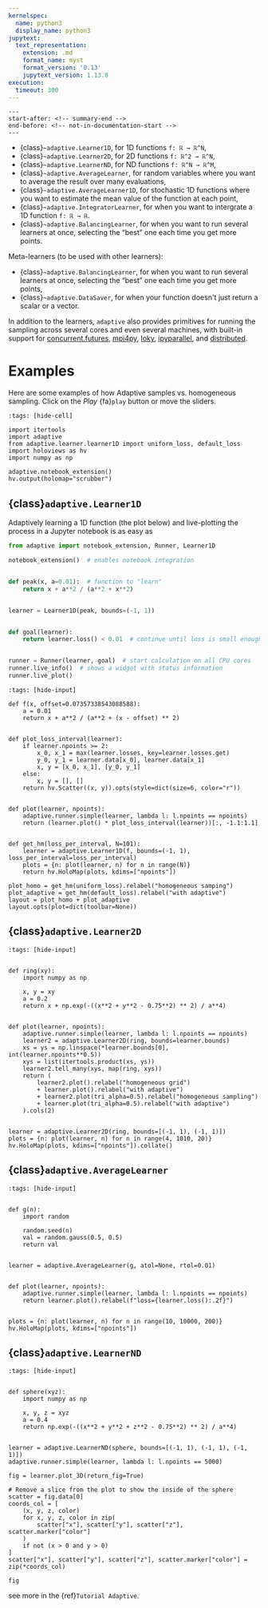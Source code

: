 ```yaml
---
kernelspec:
  name: python3
  display_name: python3
jupytext:
  text_representation:
    extension: .md
    format_name: myst
    format_version: '0.13'
    jupytext_version: 1.13.8
execution:
  timeout: 300
---
```


```{include} ../../README.md
---
start-after: <!-- summary-end -->
end-before: <!-- not-in-documentation-start -->
---
```

- {class}`~adaptive.Learner1D`, for 1D functions `f: ℝ → ℝ^N`,
- {class}`~adaptive.Learner2D`, for 2D functions `f: ℝ^2 → ℝ^N`,
- {class}`~adaptive.LearnerND`, for ND functions `f: ℝ^N → ℝ^M`,
- {class}`~adaptive.AverageLearner`, for random variables where you want to average the result over many evaluations,
- {class}`~adaptive.AverageLearner1D`, for stochastic 1D functions where you want to estimate the mean value of the function at each point,
- {class}`~adaptive.IntegratorLearner`, for when you want to intergrate a 1D function `f: ℝ → ℝ`.
- {class}`~adaptive.BalancingLearner`, for when you want to run several learners at once, selecting the “best” one each time you get more points.

Meta-learners (to be used with other learners):

- {class}`~adaptive.BalancingLearner`, for when you want to run several learners at once, selecting the “best” one each time you get more points,
- {class}`~adaptive.DataSaver`, for when your function doesn't just return a scalar or a vector.

In addition to the learners, `adaptive` also provides primitives for running the sampling across several cores and even several machines, with built-in support for
[concurrent.futures](https://docs.python.org/3/library/concurrent.futures.html),
[mpi4py](https://mpi4py.readthedocs.io/en/stable/mpi4py.futures.html),
[loky](https://loky.readthedocs.io/en/stable/),
[ipyparallel](https://ipyparallel.readthedocs.io/en/latest/), and
[distributed](https://distributed.readthedocs.io/en/latest/).

# Examples

Here are some examples of how Adaptive samples vs. homogeneous sampling.
Click on the *Play* {fa}`play` button or move the sliders.

```{code-cell} ipython3
:tags: [hide-cell]

import itertools
import adaptive
from adaptive.learner.learner1D import uniform_loss, default_loss
import holoviews as hv
import numpy as np

adaptive.notebook_extension()
hv.output(holomap="scrubber")
```

## {class}`adaptive.Learner1D`

Adaptively learning a 1D function (the plot below) and live-plotting the process in a Jupyter notebook is as easy as

```python
from adaptive import notebook_extension, Runner, Learner1D

notebook_extension()  # enables notebook integration


def peak(x, a=0.01):  # function to "learn"
    return x + a**2 / (a**2 + x**2)


learner = Learner1D(peak, bounds=(-1, 1))


def goal(learner):
    return learner.loss() < 0.01  # continue until loss is small enough


runner = Runner(learner, goal)  # start calculation on all CPU cores
runner.live_info()  # shows a widget with status information
runner.live_plot()
```

```{code-cell} ipython3
:tags: [hide-input]

def f(x, offset=0.07357338543088588):
    a = 0.01
    return x + a**2 / (a**2 + (x - offset) ** 2)


def plot_loss_interval(learner):
    if learner.npoints >= 2:
        x_0, x_1 = max(learner.losses, key=learner.losses.get)
        y_0, y_1 = learner.data[x_0], learner.data[x_1]
        x, y = [x_0, x_1], [y_0, y_1]
    else:
        x, y = [], []
    return hv.Scatter((x, y)).opts(style=dict(size=6, color="r"))


def plot(learner, npoints):
    adaptive.runner.simple(learner, lambda l: l.npoints == npoints)
    return (learner.plot() * plot_loss_interval(learner))[:, -1.1:1.1]


def get_hm(loss_per_interval, N=101):
    learner = adaptive.Learner1D(f, bounds=(-1, 1), loss_per_interval=loss_per_interval)
    plots = {n: plot(learner, n) for n in range(N)}
    return hv.HoloMap(plots, kdims=["npoints"])

plot_homo = get_hm(uniform_loss).relabel("homogeneous samping")
plot_adaptive = get_hm(default_loss).relabel("with adaptive")
layout = plot_homo + plot_adaptive
layout.opts(plot=dict(toolbar=None))
```

## {class}`adaptive.Learner2D`

```{code-cell} ipython3
:tags: [hide-input]


def ring(xy):
    import numpy as np

    x, y = xy
    a = 0.2
    return x + np.exp(-((x**2 + y**2 - 0.75**2) ** 2) / a**4)


def plot(learner, npoints):
    adaptive.runner.simple(learner, lambda l: l.npoints == npoints)
    learner2 = adaptive.Learner2D(ring, bounds=learner.bounds)
    xs = ys = np.linspace(*learner.bounds[0], int(learner.npoints**0.5))
    xys = list(itertools.product(xs, ys))
    learner2.tell_many(xys, map(ring, xys))
    return (
        learner2.plot().relabel("homogeneous grid")
        + learner.plot().relabel("with adaptive")
        + learner2.plot(tri_alpha=0.5).relabel("homogeneous sampling")
        + learner.plot(tri_alpha=0.5).relabel("with adaptive")
    ).cols(2)


learner = adaptive.Learner2D(ring, bounds=[(-1, 1), (-1, 1)])
plots = {n: plot(learner, n) for n in range(4, 1010, 20)}
hv.HoloMap(plots, kdims=["npoints"]).collate()
```

## {class}`adaptive.AverageLearner`

```{code-cell} ipython3
:tags: [hide-input]


def g(n):
    import random

    random.seed(n)
    val = random.gauss(0.5, 0.5)
    return val


learner = adaptive.AverageLearner(g, atol=None, rtol=0.01)


def plot(learner, npoints):
    adaptive.runner.simple(learner, lambda l: l.npoints == npoints)
    return learner.plot().relabel(f"loss={learner.loss():.2f}")


plots = {n: plot(learner, n) for n in range(10, 10000, 200)}
hv.HoloMap(plots, kdims=["npoints"])
```

## {class}`adaptive.LearnerND`

```{code-cell} ipython3
:tags: [hide-input]


def sphere(xyz):
    import numpy as np

    x, y, z = xyz
    a = 0.4
    return np.exp(-((x**2 + y**2 + z**2 - 0.75**2) ** 2) / a**4)


learner = adaptive.LearnerND(sphere, bounds=[(-1, 1), (-1, 1), (-1, 1)])
adaptive.runner.simple(learner, lambda l: l.npoints == 5000)

fig = learner.plot_3D(return_fig=True)

# Remove a slice from the plot to show the inside of the sphere
scatter = fig.data[0]
coords_col = [
    (x, y, z, color)
    for x, y, z, color in zip(
        scatter["x"], scatter["y"], scatter["z"], scatter.marker["color"]
    )
    if not (x > 0 and y > 0)
]
scatter["x"], scatter["y"], scatter["z"], scatter.marker["color"] = zip(*coords_col)

fig
```

see more in the {ref}`Tutorial Adaptive`.
